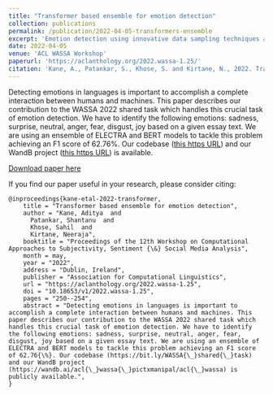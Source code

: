 ```yaml
---
title: "Transformer based ensemble for emotion detection"
collection: publications
permalink: /publication/2022-04-05-transformers-ensemble
excerpt: 'Emotion detection using innovative data sampling techniques and ensemble of transformers.'
date: 2022-04-05
venue: 'ACL WASSA Workshop'
paperurl: 'https://aclanthology.org/2022.wassa-1.25/'
citation: 'Kane, A., Patankar, S., Khose, S. and Kirtane, N., 2022. Transformer based ensemble for emotion detection. arXiv preprint arXiv:2203.11899.'
---
```

Detecting emotions in languages is important to accomplish a complete interaction between humans and machines. This paper describes our contribution to the WASSA 2022 shared task which handles this crucial task of emotion detection. We have to identify the following emotions: sadness, surprise, neutral, anger, fear, disgust, joy based on a given essay text. We are using an ensemble of ELECTRA and BERT models to tackle this problem achieving an F1 score of 62.76%. Our codebase ([this https URL](https://github.com/AdityaKane2001/ACL_WASSA)) and our WandB project ([this https URL](https://wandb.ai/acl_wassa_pictxmanipal/acl_wassa)) is available.

[Download paper here](https://aclanthology.org/2022.wassa-1.25/)

If you find our paper useful in your research, please consider citing:
```
@inproceedings{kane-etal-2022-transformer,
    title = "Transformer based ensemble for emotion detection",
    author = "Kane, Aditya  and
      Patankar, Shantanu  and
      Khose, Sahil  and
      Kirtane, Neeraja",
    booktitle = "Proceedings of the 12th Workshop on Computational Approaches to Subjectivity, Sentiment {\&} Social Media Analysis",
    month = may,
    year = "2022",
    address = "Dublin, Ireland",
    publisher = "Association for Computational Linguistics",
    url = "https://aclanthology.org/2022.wassa-1.25",
    doi = "10.18653/v1/2022.wassa-1.25",
    pages = "250--254",
    abstract = "Detecting emotions in languages is important to accomplish a complete interaction between humans and machines. This paper describes our contribution to the WASSA 2022 shared task which handles this crucial task of emotion detection. We have to identify the following emotions: sadness, surprise, neutral, anger, fear, disgust, joy based on a given essay text. We are using an ensemble of ELECTRA and BERT models to tackle this problem achieving an F1 score of 62.76{\%}. Our codebase (https://bit.ly/WASSA{\_}shared{\_}task) and our WandB project (https://wandb.ai/acl{\_}wassa{\_}pictxmanipal/acl{\_}wassa) is publicly available.",
}
```